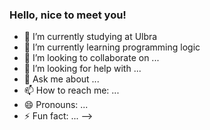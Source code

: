 ### Hello, nice to meet you!

- 🔭 I’m currently studying at Ulbra
- 🌱 I’m currently learning programming logic
- 👯 I’m looking to collaborate on ...
- 🤔 I’m looking for help with ...
- 💬 Ask me about ...
- 📫 How to reach me: ...
- 😄 Pronouns: ...
- ⚡ Fun fact: ...
-->
